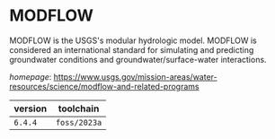 # MODFLOW

MODFLOW is the USGS's modular hydrologic model. MODFLOW is considered an  international standard for simulating and predicting groundwater conditions  and groundwater/surface-water interactions.

*homepage*: <https://www.usgs.gov/mission-areas/water-resources/science/modflow-and-related-programs>

version | toolchain
--------|----------
``6.4.4`` | ``foss/2023a``
